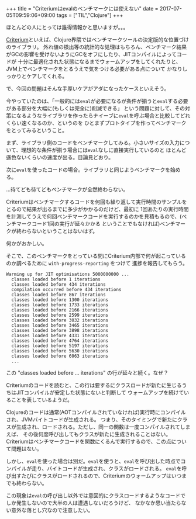 +++
title = "Criteriumはevalのベンチマークには使えない"
date = 2017-07-05T09:59:06+09:00
tags = ["TIL","Clojure"]
+++

ほとんどの人にとっては誰得情報かと思いますが。。。

[Criterium](https://github.com/hugoduncan/criterium)といえば、Clojure界隈ではベンチマークツールの決定版的な位置づけのライブラリ。
外れ値の検出等の統計的な処理はもちろん、ベンチマーク結果がGCの影響を受けないようにGCをオフにしたり、JITコンパイルによってコードが
十分に最適化された状態になるまでウォームアップをしてくれたりと、JVM上でベンチマークをとるうえで気をつける必要がある点について
かなりしっかりとケアしてくれる。

で、今回の問題はそんな手厚いケアがアダになったケースといえそう。

<!--more-->

今やっていたのは、「一般的には`eval`が必要になるが条件が揃うと`eval`する必要がある部分を大幅に(もしくは完全に)削減できる」
という問題に対して、その対策になるようなライブラリを作ったらナイーブに`eval`を呼ぶ場合と比較してどれくらい速くなるのか、というのを
ひとまずプロトタイプを作ってベンチマークをとってみるということ。

まず、ライブラリ側のコードをベンチマークしてみる。小さいサイズの入力について、理想的な条件が揃う場合には`eval`なしに直接実行しているのと
ほとんど遜色ないくらいの速度が出る。目論見どおり。

次に`eval`を使ったコードの場合。ライブラリと同じようベンチマークを始める。

…待てども待てどもベンチマークが全然終わらない。

Criteriumはベンチマークするコードを何回も繰り返して実行時間のサンプルをとるので結果が出るまでに多少がかかるのだけど、最初に
1回あたりの実行時間を計測してうえで何回ベンチマークコードを実行するのかを見積もるので、(ベンチマークコード1回の実行が延々かかる
ということでもなければ)ベンチマークが終わらないということはないはず。

何かがおかしい。

そこで、このベンチマークをとっている間にCriterium内部で何が起こっているのか調べるために `with-progress-reporting` をつけて
進捗を報告してもらう。

```
Warming up for JIT optimisations 5000000000 ...                                 
  classes loaded before 1 iterations                                            
  classes loaded before 434 iterations                                          
  compilation occurred before 434 iterations                                    
  classes loaded before 867 iterations                                          
  classes loaded before 1300 iterations                                         
  classes loaded before 1733 iterations                                         
  classes loaded before 2166 iterations 
  classes loaded before 2599 iterations 
  classes loaded before 3032 iterations 
  classes loaded before 3465 iterations 
  classes loaded before 3898 iterations 
  classes loaded before 4331 iterations 
  classes loaded before 4764 iterations 
  classes loaded before 5197 iterations 
  classes loaded before 5630 iterations 
  classes loaded before 6063 iterations
  ...
```

この "classes loaded before ... iterations" の行が延々と続く。なぜ？

Criteriumのコードを読むと、この行は要するにクラスロードが新たに生じるうちはJITコンパイルが安定した状態にないと判断して
ウォームアップを続けていることを表しているようだ。

Clojureのコードは通常(AOTコンパイルされていなければ)実行時にコンパイルされ、JVMバイトコードが生成される。
つまり、そのタイミングで新たにクラスが生成され、ロードされる。ただし、同一の関数は一度コンパイルされてしまえば、
その後何度呼び出してもクラスが新たに生成されることはない。Criteriumはベンチマークコードを関数にくるんで実行するので、この点について問題はない。

しかし、`eval`を使った場合は別だ。`eval`を使うと、`eval`を呼び出した時点でコンパイルが走り、バイトコードが生成され、クラスがロードされる。
`eval`を呼び出すたびにクラスがロードされるので、Criteriumのウォームアップはいつまでも終わらない。

この現象は`eval`の呼び出し以外では意図的にクラスロードするようなコードでしか発生しないので大半の人は遭遇しないだろうけど、
なかなか思い当たらない意外な落とし穴なので注意したい。
